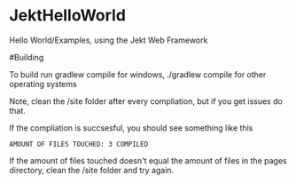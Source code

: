 # JektHelloWorld
Hello World/Examples, using the Jekt Web Framework

#Building

To build run gradlew compile for windows, ./gradlew compile for other operating systems

Note, clean the <buildDir>/site folder after every compliation, but if you get issues do that.
  
  If the compliation is succsesful, you should see something like this

`AMOUNT OF FILES TOUCHED: 3
COMPILED`
  
  If the amount of files touched doesn't equal the amount of files in the pages directory, clean the <buildDir>/site folder and try again.
